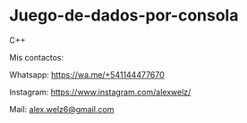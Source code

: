 # Juego-de-dados-por-consola
C++


Mis contactos:

Whatsapp: https://wa.me/+541144477670

Instagram: https://www.instagram.com/alexwelz/

Mail: alex.welz6@gmail.com
